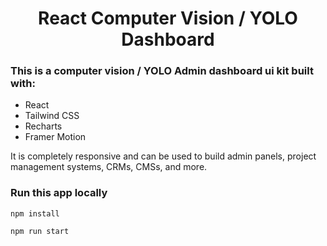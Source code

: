 <h1 align="center">React Computer Vision / YOLO Dashboard</h1>



### This is a computer vision / YOLO Admin dashboard ui kit built with:

-   React
-   Tailwind CSS
-   Recharts
-   Framer Motion

It is completely responsive and can be used to build admin panels, project management systems, CRMs, CMSs, and more.

### Run this app locally

```shell
npm install
```

```shell
npm run start
```
